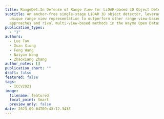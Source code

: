 ```yaml
---
title: RangeDet:In Defense of Range View for LiDAR-based 3D Object Detection
subtitle: An anchor-free single-stage LiDAR 3D object detector, leverages a
  unique range view representation to outperform other range-view-based
  approaches and rival multi-view-based methods in the Waymo Open Dataset.
publication_types:
  - "1"
authors:
  - Lue Fan
  - Xuan Xiong
  - Feng Wang
  - Naiyan Wang
  - Zhaoxiang Zhang
author_notes: []
publication_short: ""
draft: false
featured: false
tags:
  - ICCV2021
image:
  filename: featured
  focal_point: Smart
  preview_only: false
date: 2023-09-04T09:43:12.343Z
---
```


